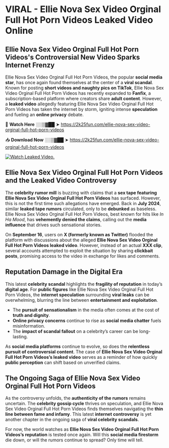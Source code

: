 # VIRAL - Ellie Nova Sex Video Orginal Full Hot Porn Videos Leaked Video Online

## **Ellie Nova Sex Video Orginal Full Hot Porn Videos's Controversial New Video Sparks Internet Frenzy**  

Ellie Nova Sex Video Orginal Full Hot Porn Videos, the popular **social media star**, has once again found themselves at the center of a **viral scandal**. Known for posting **short videos and naughty pics on TikTok**, Ellie Nova Sex Video Orginal Full Hot Porn Videos has recently expanded to **Fanfix**, a subscription-based platform where creators share **adult content**. However, a **leaked video** allegedly featuring Ellie Nova Sex Video Orginal Full Hot Porn Videos has taken the internet by storm, igniting intense **speculation** and fueling an **online privacy** debate.  

🔴 **Watch Here** ░░▒▓██ ➤ https://2k25fun.com/ellie-nova-sex-video-orginal-full-hot-porn-videos  

📥 **Download Now** ░░▒▓██ ➤ https://2k25fun.com/ellie-nova-sex-video-orginal-full-hot-porn-videos  

[![Watch Leaked Video.](https://miro.medium.com/v2/resize:fit:828/format:webp/1*cilzJN44JGOrTw9NJCrNHA.gif "Watch Leaked Video")](https://2k25fun.com/ellie-nova-sex-video-orginal-full-hot-porn-videos)

## **Ellie Nova Sex Video Orginal Full Hot Porn Videos and the Leaked Video Controversy**  

The **celebrity rumor mill** is buzzing with claims that a **sex tape featuring Ellie Nova Sex Video Orginal Full Hot Porn Videos** has surfaced. However, this is not the first time such allegations have emerged. Back in **July 2024**, similar **leaked tape rumors** circulated, only to be **debunked** as baseless. Ellie Nova Sex Video Orginal Full Hot Porn Videos, best known for hits like *In Ha Mood*, has **vehemently denied the claims**, calling out the **media influence** that drives such sensational stories.  

On **September 16**, users on **X (formerly known as Twitter)** flooded the platform with discussions about the alleged **Ellie Nova Sex Video Orginal Full Hot Porn Videos leaked video**. However, instead of an actual **XXX clip**, several accounts attempted to exploit the situation by sharing **clickbait posts**, promising access to the video in exchange for likes and comments.  

## **Reputation Damage in the Digital Era**  

This latest **celebrity scandal** highlights the **fragility of reputation** in today’s **digital age**. For **public figures** like Ellie Nova Sex Video Orginal Full Hot Porn Videos, the **internet speculation** surrounding **viral leaks** can be overwhelming, blurring the line between **entertainment and exploitation**.  

- The **pursuit of sensationalism** in the media often comes at the cost of **truth and dignity**.  
- **Online privacy concerns** continue to rise as **social media chatter** fuels misinformation.  
- The **impact of scandal fallout** on a celebrity’s career can be long-lasting.  

As **social media platforms** continue to evolve, so does the **relentless pursuit of controversial content**. The case of **Ellie Nova Sex Video Orginal Full Hot Porn Videos’s leaked video** serves as a reminder of how quickly **public perception** can shift based on unverified claims.  

## **The Ongoing Saga of Ellie Nova Sex Video Orginal Full Hot Porn Videos**  

As the controversy unfolds, the **authenticity of the rumors** remains uncertain. The **celebrity gossip cycle** thrives on speculation, and Ellie Nova Sex Video Orginal Full Hot Porn Videos finds themselves navigating the **thin line between fame and infamy**. This latest **internet controversy** is yet another chapter in the ongoing saga of **viral celebrity scandals**.  

For now, the world watches as **Ellie Nova Sex Video Orginal Full Hot Porn Videos’s reputation** is tested once again. Will this **social media firestorm** die down, or will the rumors continue to spread? Only time will tell.